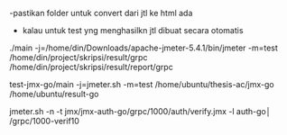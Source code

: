 -pastikan folder untuk convert dari jtl ke html ada
- kalau untuk test yng menghasilkn jtl dibuat secara otomatis

./main -j=/home/din/Downloads/apache-jmeter-5.4.1/bin/jmeter -m=test  /home/din/project/skripsi/result/grpc /home/din/project/skripsi/result/report/grpc


 test-jmx-go/main -j=jmeter.sh -m=test /home/ubuntu/thesis-ac/jmx-go /home/ubuntu/result-go    

jmeter.sh -n -t jmx/jmx-auth-go/grpc/1000/auth/verify.jmx -l auth-go│
/grpc/1000-verif10  
